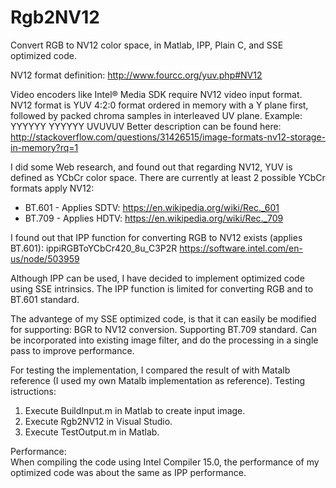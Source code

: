 # Rgb2NV12
Convert RGB to NV12 color space, in Matlab, IPP, Plain C, and SSE optimized code.

NV12 format definition: http://www.fourcc.org/yuv.php#NV12

Video encoders like Intel® Media SDK require NV12 video input format.
NV12 format is YUV 4:2:0 format ordered in memory with a Y plane first, followed by packed chroma samples in interleaved UV plane.
Example:
YYYYYY
YYYYYY
UVUVUV
Better description can be found here: http://stackoverflow.com/questions/31426515/image-formats-nv12-storage-in-memory?rq=1

I did some Web research, and found out that regarding NV12, YUV is defined as YCbCr color space. There are currently at least 2 possible YCbCr formats apply NV12:

- BT.601 - Applies SDTV: https://en.wikipedia.org/wiki/Rec._601
- BT.709 - Applies HDTV: https://en.wikipedia.org/wiki/Rec._709

I found out that IPP function for converting RGB to NV12 exists (applies BT.601):
ippiRGBToYCbCr420_8u_C3P2R
https://software.intel.com/en-us/node/503959

Although IPP can be used, I have decided to implement optimized code using SSE intrinsics.
The IPP function is limited for converting RGB and to BT.601 standard.

The advantege of my SSE optimized code, is that it can easily be modified for supporting:
BGR to NV12 conversion.
Supporting BT.709 standard.
Can be incorporated into existing image filter, and do the processing in a single pass to improve performance.

For testing the implementation, I compared the result of with Matalb reference (I used my own Matalb implementation as reference).
Testing istructions:  
1. Execute BuildInput.m in Matlab to create input image.
2. Execute Rgb2NV12 in Visual Studio.
3. Execute TestOutput.m in Matlab.

Performance:  
When compiling the code using Intel Compiler 15.0, the performance of my optimized code was about the same as IPP performance.
